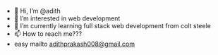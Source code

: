 - 👋 Hi, I’m @adith
- 👀 I’m interested in web development
- 🌱 I’m currently learning full stack web development from colt steele
- 📫 How to reach me???
- easy mailto adithprakash008@gmail.com

<!---
maddtec/maddtec is a ✨ special ✨ repository because its `README.md` (this file) appears on your GitHub profile.
You can click the Preview link to take a look at your changes.
--->
